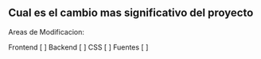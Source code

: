 ## Cual es el cambio mas significativo del proyecto

Areas de Modificacion:

Frontend [ ]
Backend [ ]
CSS [ ]
Fuentes [ ]

